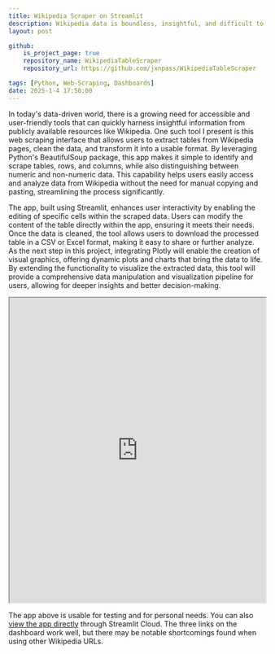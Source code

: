 ```yaml
---
title: Wikipedia Scraper on Streamlit
description: Wikipedia data is boundless, insightful, and difficult to access for personal use. I developed a Streamlit app that utilizes Python's webscrapping features to read and write data files straight from Wikipedia tables. 
layout: post

github:
    is_project_page: true
    repository_name: WikipediaTableScraper
    repository_url: https://github.com/jxnpass/WikipediaTableScraper

tags: [Python, Web-Scraping, Dashboards]
date: 2025-1-4 17:50:00
---
```


In today's data-driven world, there is a growing need for accessible and user-friendly tools that can quickly harness insightful information from publicly available resources like Wikipedia. One such tool I present is this web scraping interface that allows users to extract tables from Wikipedia pages, clean the data, and transform it into a usable format. By leveraging Python's BeautifulSoup package, this app makes it simple to identify and scrape tables, rows, and columns, while also distinguishing between numeric and non-numeric data. This capability helps users easily access and analyze data from Wikipedia without the need for manual copying and pasting, streamlining the process significantly.

The app, built using Streamlit, enhances user interactivity by enabling the editing of specific cells within the scraped data. Users can modify the content of the table directly within the app, ensuring it meets their needs. Once the data is cleaned, the tool allows users to download the processed table in a CSV or Excel format, making it easy to share or further analyze. As the next step in this project, integrating Plotly will enable the creation of visual graphics, offering dynamic plots and charts that bring the data to life. By extending the functionality to visualize the extracted data, this tool will provide a comprehensive data manipulation and visualization pipeline for users, allowing for deeper insights and better decision-making.

<iframe
  src="https://wikiscraper.streamlit.app?embed=true"
  style="height: 600px; width: 100%;"
></iframe>

The app above is usable for testing and for personal needs. You can also [view the app directly](https://wikiscraper.streamlit.app/) through Streamlit Cloud. The three links on the dashboard work well, but there may be notable shortcomings found when using other Wikipedia URLs. 
